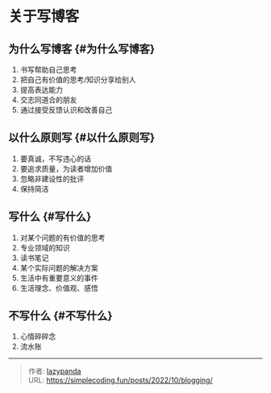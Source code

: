 # 关于写博客


## 为什么写博客 {#为什么写博客}

1.  书写帮助自己思考
2.  把自己有价值的思考/知识分享给别人
3.  提高表达能力
4.  交志同道合的朋友
5.  通过接受反馈认识和改善自己


## 以什么原则写 {#以什么原则写}

1.  要真诚，不写违心的话
2.  要追求质量，为读者增加价值
3.  忽略非建设性的批评
4.  保持简洁


## 写什么 {#写什么}

1.  对某个问题的有价值的思考
2.  专业领域的知识
3.  读书笔记
4.  某个实际问题的解决方案
5.  生活中有重要意义的事件
6.  生活理念、价值观、感悟


## 不写什么 {#不写什么}

1.  心情碎碎念
2.  流水账


---

> 作者: [lazypanda](https://github.com/wanghuibin0)  
> URL: https://simplecoding.fun/posts/2022/10/blogging/  


